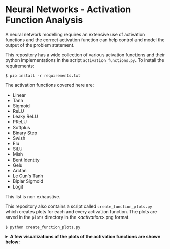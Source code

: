# Neural Networks - Activation Function Analysis

A neural network modelling requires an extensive use of activation functions and the correct activation function can help control and model the output of the problem statement.

This repository has a wide collection of various acivation functions and their python implementations in the script  `activation_functions.py`.
To install the requirements:

```
$ pip install -r requirements.txt
```
The activation functions covered here are:
- Linear
- Tanh
- Sigmoid
- ReLU
- Leaky ReLU
- PReLU
- Softplus
- Binary Step
- Swish
- Elu
- SiLU
- Mish
- Bent Identity
- Gelu
- Arctan
- Le Cun's Tanh
- Biplar Sigmoid
- Logit

This list is non exhaustive.

This repository also contains a script called `create_function_plots.py` which creates plots for each and every activation function. The plots are saved in the `plots` directory in the <*activation*>.png format.

```
$ python create_function_plots.py

```

<details>
  <summary><b>A few visualizations of the plots of the activation functions are shown below:</b></summary><br>
  
  <summary align = "center"><b>Sigmoid ⬇️</b></summary><br>
  <p align="center"><img  src="plots/sigmoid.png" width='500px' alt="sigmoid" align = "center"/></p>
  
  <summary align = "center"><b>Relu ⬇️</b></summary><br>
  <p align="center"><img  src="plots/relu.png" width='500px' alt="relu" align = "center"/></p>
  
  <summary align = "center"><b>Binary Step ⬇️</b></summary><br>
  <p align="center"><img  src="plots/binary_step.png" width='500px' alt="binary_step" align = "center"/></p>
  
  <summary align = "center"><b>linear ⬇️</b></summary><br>
  <p align="center"><img  src="plots/linear.png" width='500px' alt="binary_step" align = "center"/></p>
  
  <summary align = "center"><b>tanh ⬇️</b></summary><br>
  <p align="center"><img  src="plots/tanh.png" width='500px' alt="binary_step" align = "center"/></p>
  
  <summary align = "center"><b>leaky_relu ⬇️</b></summary><br>
  <p align="center"><img  src="plots/leaky_relu.png" width='500px' alt="binary_step" align = "center"/></p>
  
  <summary align = "center"><b>p_relu ⬇️</b></summary><br>
  <p align="center"><img  src="plots/p_relu.png" width='500px' alt="binary_step" align = "center"/></p>
  
  <summary align = "center"><b>softplus ⬇️</b></summary><br>
  <p align="center"><img  src="plots/softplus.png" width='500px' alt="binary_step" align = "center"/></p>
    
  <summary align = "center"><b>swish ⬇️</b></summary><br>
  <p align="center"><img  src="plots/swish.png" width='500px' alt="binary_step" align = "center"/></p>
   
  <summary align = "center"><b>elu ⬇️</b></summary><br>
  <p align="center"><img  src="plots/elu.png" width='500px' alt="binary_step" align = "center"/></p>
  
  <summary align = "center"><b>silu ⬇️</b></summary><br>
  <p align="center"><img  src="plots/silu.png" width='500px' alt="binary_step" align = "center"/></p>
   
  <summary align = "center"><b>Binary Step ⬇️</b></summary><br>
  <p align="center"><img  src="plots/binary_step.png" width='500px' alt="binary_step" align = "center"/></p>
   
  <summary align = "center"><b>Binary Step ⬇️</b></summary><br>
  <p align="center"><img  src="plots/binary_step.png" width='500px' alt="binary_step" align = "center"/></p>
   
  <summary align = "center"><b>mish ⬇️</b></summary><br>
  <p align="center"><img  src="plots/mish.png" width='500px' alt="binary_step" align = "center"/></p>
   
  <summary align = "center"><b>bent_identity ⬇️</b></summary><br>
  <p align="center"><img  src="plots/bent_identity.png" width='500px' alt="binary_step" align = "center"/></p>
   
  <summary align = "center"><b>gelu ⬇️</b></summary><br>
  <p align="center"><img  src="plots/gelu.png" width='500px' alt="binary_step" align = "center"/></p>
   
  <summary align = "center"><b>arctan ⬇️</b></summary><br>
  <p align="center"><img  src="plots/arctan.png" width='500px' alt="binary_step" align = "center"/></p>
   
  <summary align = "center"><b>lecuns_tanh ⬇️</b></summary><br>
  <p align="center"><img  src="plots/lecuns_tanh.png" width='500px' alt="binary_step" align = "center"/></p>
   
  <summary align = "center"><b>lbipolar_sigmoid ⬇️</b></summary><br>
  <p align="center"><img  src="plots/bipolar_sigmoid.png" width='500px' alt="binary_step" align = "center"/></p>
   
  <summary align = "center"><b>logit ⬇️</b></summary><br>
  <p align="center"><img  src="plots/logit.png" width='500px' alt="binary_step" align = "center"/></p>
  
</details>


